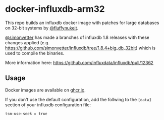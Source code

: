 # docker-influxdb-arm32

This repo builds an influxdb docker image with patches for large databases on 32-bit systems by [@fluffynukeit](https://github.com/fluffynukeit).

[@simonvetter](https://github.com/simonvetter) has made a branches of influxdb 1.8 releases with these changes applied (e.g. https://github.com/simonvetter/influxdb/tree/1.8.4+big_db_32bit) which is used to compile the binaries.

More information here: https://github.com/influxdata/influxdb/pull/12362

## Usage

Docker images are available on [ghcr.io](https://github.com/users/terjesannum/packages/container/package/influxdb-arm32).

If you don't use the default configuration, add the follwing to the `[data]` section of your influxdb configuration file:

```
tsm-use-seek = true
```
